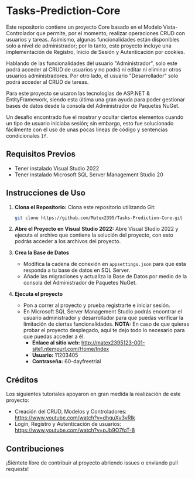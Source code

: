   # Tasks-Prediction-Core

Este repositorio contiene un proyecto Core basado en el Modelo Vista-Controlador que permite, por el momento, realizar operaciones CRUD
con usuarios y tareas. Asimismo, algunas funcionalidades están disponibles solo a nivel de administrador; por lo tanto,
este proyecto incluye una implementación de Registro, Inicio de Sesión y Autenticación por cookies.

Hablando de las funcionalidades del usuario "Administrador", solo este podrá acceder al CRUD de usuarios y no podrá ni editar ni eliminar otros usuarios administradores.
Por otro lado, el usuario "Desarrollador" solo podrá acceder al CRUD de tareas. 

Para este proyecto se usaron las tecnologías de ASP.NET & EntityFramework, siendo esta última una gran 
ayuda para poder gestionar bases de datos desde la consola del Administrador de Paquetes NuGet. 

Un desafío encontrado fue el mostrar y ocultar ciertos elementos cuando un tipo de usuario iniciaba sesión; sin embargo, esto fue 
solucionado fácilmente con el uso de unas pocas líneas de código y sentencias condicionales ```If```.

## Requisitos Previos

- Tener instalado Visual Studio 2022
- Tener instalado Microsoft SQL Server Management Studio 20

## Instrucciones de Uso

1. **Clona el Repositorio:** Clona este repositorio utilizando Git:

    ```bash
    git clone https://github.com/Matex2395/Tasks-Prediction-Core.git
    ```

2. **Abre el Proyecto en Visual Studio 2022:** Abre Visual Studio 2022 y ejecuta el archivo que contiene la solución del proyecto, con esto podrás acceder a los archivos del proyecto.

3. **Crea la Base de Datos**

    - Modifica la cadena de conexión en ```appsettings.json``` para que esta responda a tu base de datos en SQL Server.
    - Añade las migraciones y actualiza la Base de Datos por medio de la consola del Administrador de Paquetes NuGet.

4. **Ejecuta el proyecto**

   - Pon a correr al proyecto y prueba registrarte e iniciar sesión.
   - En Microsoft SQL Server Management Studio podrás encontrar el usuario administrador y desarrollador para que puedas verificar la limitación de ciertas funcionalidades.
   **NOTA:** En caso de que quieras probar el proyecto desplegado, aquí te dejo todo lo necesario para que puedas acceder a él.
     - __Enlace al sitio web:__ http://matex2395123-001-site1.ntempurl.com/Home/Index
     - __Usuario:__ 11203405
     - __Contraseña:__ 60-dayfreetrial

## Créditos

Los siguientes tutoriales apoyaron en gran medida la realización de este proyecto:
- Creación del CRUD, Modelos y Controladores: https://www.youtube.com/watch?v=dhguXv3vRIk
- Login, Registro y Autenticación de usuarios: https://www.youtube.com/watch?v=pJb9O7foT-8

## Contribuciones

¡Siéntete libre de contribuir al proyecto abriendo issues o enviando pull requests!

